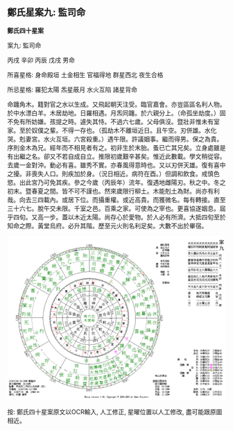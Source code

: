 ## 鄭氏星案九: 監司命

**鄭氏四十星案**

案九: 監司命

丙戌 辛卯 丙辰 戊戌 男命

所喜星格: 身命殿垣 土金相生 官福得地 群星西北 夜生合格

所忌星格: 羅犯太陽 炁星蔽月 水火互陷 諸星背命

命躔角木。籍對官之水以生成。又飛起朝天注受。臨官嘉會。亦豈區區名利人物。於中水漂白羊。木居劫地。日羅相遇。月炁同躔。於六親分上。（命孤坐劫度。）固不免有所妨嫌。孩提之時。遽失其恃。不過六七歲。父母俱沒。暨壯非惟未有室家。至於奴僕之輩。不得一存也。（孤劫木不離垣近日。且午空。刃併雄。水化哭。剋妻宮。水火互垣。六宮殺重。）遇午限。許議姻事。繼而得男。保之為貴。序則金木為兄。經年而不相見者有之。初非生於末胎。蚤已亡其兄矣。立身處雖是有出繼之名。卻又不若自成自立。推限初歲艱辛甚矣。惟近此數載。學文稍從容。去歲一金對沖。動必有喜。雖秀不實。亦春風得意時也。又以刃併天雄。復有喜中之擾。非喪失人口。則疾加於身。（況日相近。病符在酉。）但調和飲食。戒慎色慾。出此宮乃可免其疾。參之今歲（丙辰年）流年。復遇地雌陽刃。秋之中。冬之初末。暨春夏之間。皆不可不謹也。然來歲限行柳土。木能剋土為財。尚亦有利哉。向去三四載內。或居下位。而攝重權。或近高貴。而獲微名。每有轉接。直至三十六七。脫午交未限。千室之邑。百乘之家。可使為之宰也。更喜協遂姻息。屆乎四旬。又高一步。蓋以木近太陽。尚存心於愛物。於人必有所濟。大抵四旬至於知命之際。黃堂烏府。必升其階。歷至元火則名利足矣。大數不出於畢宿。

![img](../../../saved_images/3fEgz5wagTlcdoOE-tXlr5pdEHSyx-ZKkJdb6VXZI4fpC7kU9r2IZ_1W8KYA8cGhorNiUTRCLxXjFG6_bbojFBSxFV-VCkwkyuX0S5A6Zug=w1280)

按: 鄭氏四十星案原文以OCR輸入, 人工修正, 星曜位置以人工修改, 盡可能跟原圖相近。